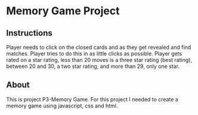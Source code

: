 # Memory Game Project

## Instructions

Player needs to click on the closed cards and as they get revealed and find matches. Player tries to do this in as little clicks as possible. Player gets rated on a star rating, less than 20 moves is a three star rating (best rating), between 20 and 30, a two star rating, and more than 29, only one star.

## About

This is project P3-Memory Game. For this project I needed to create a memory game using javascript, css and html.
